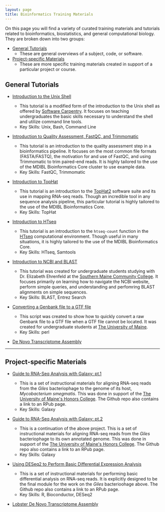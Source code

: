 ```yaml
---
layout: page
title: Bioinformatics Training Materials
---
```


On this page you will find a variety of curated training materials and tutorials related to bioinformatics, biostatistics, and general computational biology. They are broken down into two groups:

* [General Tutorials](#general-tutorials)
  * These are general overviews of a subject, code, or software.
* [Project-specific Materials](#project-specific-materials)
  * These are more specific training materials created in support of a particular project or course. 


## General Tutorials

* [Introduction to the Unix Shell](https://github.com/MaineINBRE/IntroToShell)
  * This tutorial is a modified form of the introduction to the Unix shell as offered by [Software Carpentry](https://software-carpentry.org). It focuses on teaching undergraduates the basic skills necessary to understand the shell and utilize command line tools.
  * Key Skills: Unix, Bash, Command Line

* [Introduction to Quality Assessment, FastQC, and Trimmomatic](https://github.com/MaineINBRE/IntroToFASTQCandTrimmomatic)
  * This tutorial is an introduction to the quality assessment step in a bioinformatics pipeline. It focuses on the most common file formats (FASTA/FASTQ), the motivation for and use of FastQC, and using Trimmomatic to trim paired-end reads. It is highly tailored to the use of the MDIBL Bioinformatics Core cluster to use example data.
  * Key Skills: FastQC, Trimmomatic

* [Introduction to TopHat](https://github.com/MaineINBRE/IntroToTopHat2)
  * This tutorial is an introduction to the [TopHat2](https://ccb.jhu.edu/software/tophat/index.shtml) software suite and its use in mapping RNA-seq reads. Though an incredible tool in any sequence analysis pipeline, this particular tutorial is highly tailored to the use of the MDIBL Bioinformatics Core. 
  * Key Skills: TopHat

* [Introduction to HTseq](https://github.com/MaineINBRE/IntroToHTSEQ)
  * This tutorial is an introduction to the `htseq-count` function in the [HTseq](http://www-huber.embl.de/users/anders/HTSeq/doc/index.html) computational environment. Though useful in many situations, it is highly tailored to the use of the MDIBL Bioinformatics Core. 
  * Key Skills: HTseq, Samtools

* [Introduction to NCBI and BLAST](https://github.com/MaineINBRE/IntroToNCBIandBLAST)
  * This tutorial was created for undergraduate students studying with Dr. Elizabeth Ehrenfeld at the [Southern Maine Community College](https://www.smccme.edu). It focuses primarily on learning how to navigate the NCBI website, perform simple queries, and understanding and perfomring BLAST alignments on simple sequences. 
  * Key Skills: BLAST, Entrez Search

* [Converting a Genbank file to a GTF file](https://github.com/MaineINBRE/GenBankToGTF)
  * This script was created to show how to quickly convert a raw Genbank file to a GTF file when a GTF file cannot be located. It was created for undergraduate students at [The University of Maine](www.umaine.edu). 
  * Key Skills: perl

* [De Novo Transcriptome Assembly](https://maineinbre.github.io/Trinity2.8.4Marconi)
  
***

## Project-specific Materials

* [Guide to RNA-Seq Analysis with Galaxy: pt.1](https://github.com/MaineINBRE/GilesRNASeqGuide)
  * This is a set of instructional materials for aligning RNA-seq reads from the *Giles* bacteriophage to the genome of its host, *Mycobacterium smegmatis*. This was done in support of the [The University of Maine's Honors College](https://honors.umaine.edu). The Github repo also contains a link to an RPub page. 
  * Key Skills: Galaxy

* [Guide to RNA-Seq Analysis with Galaxy: pt.2](https://github.com/MaineINBRE/GilesRNASeqGuide2)
  * This is a continuation of the above project. This is a set of instructional materials for aligning RNA-seq reads from the *Giles* bacteriophage to its own annotated genome. This was done in support of the [The University of Maine's Honors College](https://honors.umaine.edu). The Github repo also contains a link to an RPub page. 
  * Key Skills: Galaxy

* [Using DESeq2 to Perform Basic Differential Expression Analysis](https://github.com/MaineINBRE/GilesDESEQ2Guide)
  * This is a set of instructional materials for performing basic differential analysis on RNA-seq reads. It is explicitly designed to be the final module for the work on the *Giles* bacterioohage above. The Github repo also contains a link to an RPub page. 
  * Key Skills: R, Bioconductor, DESeq2 

* [Lobster De Novo Transcriptome Assembly](https://maineinbre.github.io/Trinity2.8.4Marconi)

